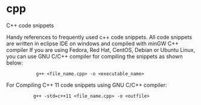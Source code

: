 # cpp
C++ code snippets

Handy references to frequently used c++ code snippets. 
All code snippets are written in eclipse IDE on windows and compiled with minGW C++ compiler
If you are using Fedora, Red Hat, CentOS, Debian or Ubuntu Linux, you can use GNU C/C++ compiler 
for compiling the snippets as shown below:

               g++ <file_name.cpp> -o <executable_name>

For Compiling C++ 11 code snippets using GNU C/C++ compiler:

              g++ -std=c++11 <file_name.cpp> -o <outfile>



